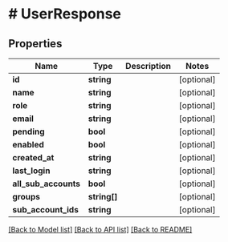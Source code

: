 # # UserResponse

## Properties

Name | Type | Description | Notes
------------ | ------------- | ------------- | -------------
**id** | **string** |  | [optional]
**name** | **string** |  | [optional]
**role** | **string** |  | [optional]
**email** | **string** |  | [optional]
**pending** | **bool** |  | [optional]
**enabled** | **bool** |  | [optional]
**created_at** | **string** |  | [optional]
**last_login** | **string** |  | [optional]
**all_sub_accounts** | **bool** |  | [optional]
**groups** | **string[]** |  | [optional]
**sub_account_ids** | **string** |  | [optional]

[[Back to Model list]](../../README.md#models) [[Back to API list]](../../README.md#endpoints) [[Back to README]](../../README.md)
